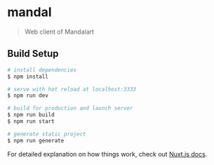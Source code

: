 # mandal

> Web client of Mandalart

## Build Setup

``` bash
# install dependencies
$ npm install

# serve with hot reload at localhost:3333
$ npm run dev

# build for production and launch server
$ npm run build
$ npm run start

# generate static project
$ npm run generate
```

For detailed explanation on how things work, check out [Nuxt.js docs](https://nuxtjs.org).

